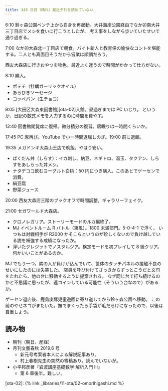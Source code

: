 ```yaml
---
title: 345 日目（晴れ）最近夕刊を読めていない
---
```


6:10 鈴ヶ森公園ベンチ上から自身を再起動。大井海岸公園経由でなか卯南大井三丁目店でメシを食いに行こうとしたが、
考え事をしながら歩いていたせいで通り過ぎる。

7:00 なか卯大森北一丁目店で朝食。バイト新人と教育係の愉快なコントを堪能する。二人とも真面目そうだから営業は順調だろう。

西友大森店に行きおやつを物色。最近よく迷うので時間がかかって仕方がない。

8:10 購入。

* ポテチ（牡蠣ガーリックオイル）
* あらびきソーセージ
* コッペパン（生チョコ）

9:05 [大田区大森東図書館][ota-02]入館。昼過ぎまでは PC いじり。
というか、日記の数式メモを入力するのに時間を費やす。

13:40 図書館閲覧席に復帰。微分積分の復習。居眠りは一時間くらいか。

17:45 PC 席再び。YouTube で小一時間退屈しのぎ。19:00 前に退館。

19:35 メガドンキ大森山王店で晩飯。やはり安い。

* ばくだん丼（しらす）：イカ刺し、納豆、ネギトロ、温玉、タクアン、しらすをあしらった丼メシ。
* ナタデココ飲むヨーグルト白桃：50 円につき購入。このあとでゲーセンで消費。
* 絹豆腐
* 野菜ジュース

20:00 西友大森店三階のブックオフで時間調整。ギャラリーフェイク。

21:00 セガワールド大森店。

* クロノレガリア。ストーリーモードのルカ編終了。
* MJ イベントルーム R バトル（東風）。1800 未満部門。5-0-4-1 で浮く。
  いつもは対戦相手が R2000 かそこらというのが珍しくないので負け越している説を補強する成績になったか。
* 浮いたクレジットでノスタルジア。検定モードを初プレイして 8 級クリア。何かいいことがあるのか。

MJ でもう一つ。隣の人が負けが込んでいて、筐体のタッチパネルの接触不良のせいにしたのには失笑した。
店員を呼び付けてさっきからずっとこうだと文句をたれたら、他の台に移動するように提案される。
なぜ同じ台で打ち続けるのかと不思議に思ったが、連コインしている可能性（そういう台なので）があるか。

ゲーセン退店後、鹿島庚塚児童遊園に寄り道してから鈴ヶ森公園へ移動。
この前のやせネコがまたいた。撫でまくったら手袋が毛だらけになったので、以後は自重しよう。

## 読み物

* 朝刊（朝日、産経）
* 月刊文藝春秋 2019.6 号
  * 新元号考案者本人による解説記事あり。
  * 村上春樹先生の突然の寄稿あり。読んでいないが。
* 小平邦彦著『岩波講座基礎数学 解析入門 III』
  * 第 6 章後半。難しい。

[ota-02]: {% link _libraries/11-ota/02-omorihigashi.md %}
